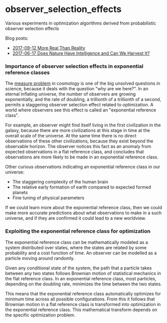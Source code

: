 # observer_selection_effects
Various experiments in optimization algorithms derived from probabilistic observer selection effects

Blog posts:

- [2017-09-12 More Real Than Reality](https://github.com/advancedresearch/advancedresearch.github.io/blob/master/blog/2017-09-12-more-real-than-reality.md)
- [2017-06-17 Does Nature Have Intelligence and Can We Harvest It?](https://github.com/advancedresearch/advancedresearch.github.io/blob/master/blog/2017-06-16-does-nature-have-intelligence-and-can-we-harvest-it.md)

### Importance of observer selection effects in exponential reference classes

The [measure problem](https://en.wikipedia.org/wiki/Measure_problem_(cosmology)) in cosmology is one of the big unsolved questions in science, because it deals with the question "why are we here?".
In an eternal inflating universe, the number of observers are growing exponentially,
and the rate of doubling, a trillionth of a trillionth of a second,
permits a staggering observer selection effect related to optimization.
A world where observers see this effect is called an "exponential reference class".

For example, an observer might find itself living in the first civilization in the galaxy,
because there are more civilizations at this stage in time at the overall scale of the universe.
At the same time there is no direct observations of these other civilizations,
because they exist beyond the observable horizon.
The observer notices this fact as an anomaly from expected observations in a flat reference class,
and concludes that observations are more likely to be made in an exponential reference class.

Other curious observations indicating an exponential reference class in our universe:

- The staggering complexity of the human brain
- The relative early formation of earth compared to expected formed planets
- Fine tuning of physical parameters

If we could learn more about the exponential reference class, then we could make more accurate predictions
about what observations to make in a such universe, and if they are confirmed it could lead to a new worldview.

### Exploiting the exponential reference class for optimization

The exponential reference class can be mathematically modeled as a system distributed over states,
where the states are related by some probability and a cost function of time.
An observer can be modelled as a particle moving around randomly.

Given any conditional state of the system, the path that a particle takes between any two states
follows Brownian motion of statistical mechanics in the flat reference class.
In an exponential reference class, most particles, depending on the doubling rate,
minimizes the time between the two states.

This means that the exponential reference class automatically optimizes for minimum time
across all possible configurations.
From this it follows that Brownian motion in a flat reference class is transformed
into optimization in the exponential reference class.
This mathematical transform depends on the specific optimization problem.
